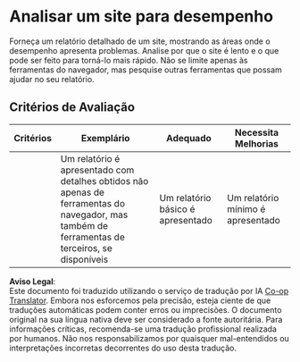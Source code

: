 <!--
CO_OP_TRANSLATOR_METADATA:
{
  "original_hash": "fc09b0fb314a5ab0507ba99216e6a843",
  "translation_date": "2025-08-24T13:18:45+00:00",
  "source_file": "5-browser-extension/3-background-tasks-and-performance/assignment.md",
  "language_code": "pt"
}
-->
# Analisar um site para desempenho

Forneça um relatório detalhado de um site, mostrando as áreas onde o desempenho apresenta problemas. Analise por que o site é lento e o que pode ser feito para torná-lo mais rápido. Não se limite apenas às ferramentas do navegador, mas pesquise outras ferramentas que possam ajudar no seu relatório.

## Critérios de Avaliação

| Critérios | Exemplário                                                                                                  | Adequado                    | Necessita Melhorias           |
| --------- | ---------------------------------------------------------------------------------------------------------- | --------------------------- | ----------------------------- |
|           | Um relatório é apresentado com detalhes obtidos não apenas de ferramentas do navegador, mas também de ferramentas de terceiros, se disponíveis | Um relatório básico é apresentado | Um relatório mínimo é apresentado |

**Aviso Legal**:  
Este documento foi traduzido utilizando o serviço de tradução por IA [Co-op Translator](https://github.com/Azure/co-op-translator). Embora nos esforcemos pela precisão, esteja ciente de que traduções automáticas podem conter erros ou imprecisões. O documento original na sua língua nativa deve ser considerado a fonte autoritária. Para informações críticas, recomenda-se uma tradução profissional realizada por humanos. Não nos responsabilizamos por quaisquer mal-entendidos ou interpretações incorretas decorrentes do uso desta tradução.
